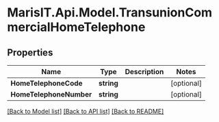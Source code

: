 
# MarisIT.Api.Model.TransunionCommercialHomeTelephone

## Properties

Name | Type | Description | Notes
------------ | ------------- | ------------- | -------------
**HomeTelephoneCode** | **string** |  | [optional] 
**HomeTelephoneNumber** | **string** |  | [optional] 

[[Back to Model list]](../README.md#documentation-for-models)
[[Back to API list]](../README.md#documentation-for-api-endpoints)
[[Back to README]](../README.md)

